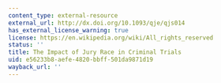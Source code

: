 ```yaml
---
content_type: external-resource
external_url: http://dx.doi.org/10.1093/qje/qjs014
has_external_license_warning: true
license: https://en.wikipedia.org/wiki/All_rights_reserved
status: ''
title: The Impact of Jury Race in Criminal Trials
uid: e56233b8-aefe-4820-bbff-501da9871d19
wayback_url: ''
---
```

